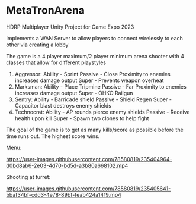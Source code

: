 # MetaTronArena
 HDRP Multiplayer Unity Project for Game Expo 2023
 
 
 Implements a WAN Server to allow players to connect wirelessly to each other via creating a lobby
 
 The game is a 4 player maximum/2 player minimum arena shooter with 4 classes that allow for different playstyles
 
 1. Aggressor: 
     Ability - Sprint
     Passive - Close Proximity to enemies increases damage output
     Super - Prevents weapon overheat
 2. Marksman:
     Ability - Place Tripmine
     Passive - Far Proximity to enemies increases damage output
     Super - OHKO Railgun
 3. Sentry:
    Ability - Barricade shield
    Passive - Shield Regen
    Super - Capacitor blast destroys enemy shields
 4. Technocrat:
    Ability - AP rounds pierce enemy shields
    Passive - Receive health upon kill
    Super - Spawn two clones to help fight
    
The goal of the game is to get as many kills/score as possible before the time runs out. The highest score wins.

Menu:

https://user-images.githubusercontent.com/78580819/235404964-d0bd8ab6-2e03-4d70-bd5d-a3b80a668102.mp4

Shooting at turret:

https://user-images.githubusercontent.com/78580819/235405641-bbaf34bf-cdd3-4e78-89bf-feab424a1419.mp4



